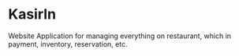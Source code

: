 # KasirIn
Website Application for managing everything on restaurant, which  in payment, inventory, reservation, etc.

